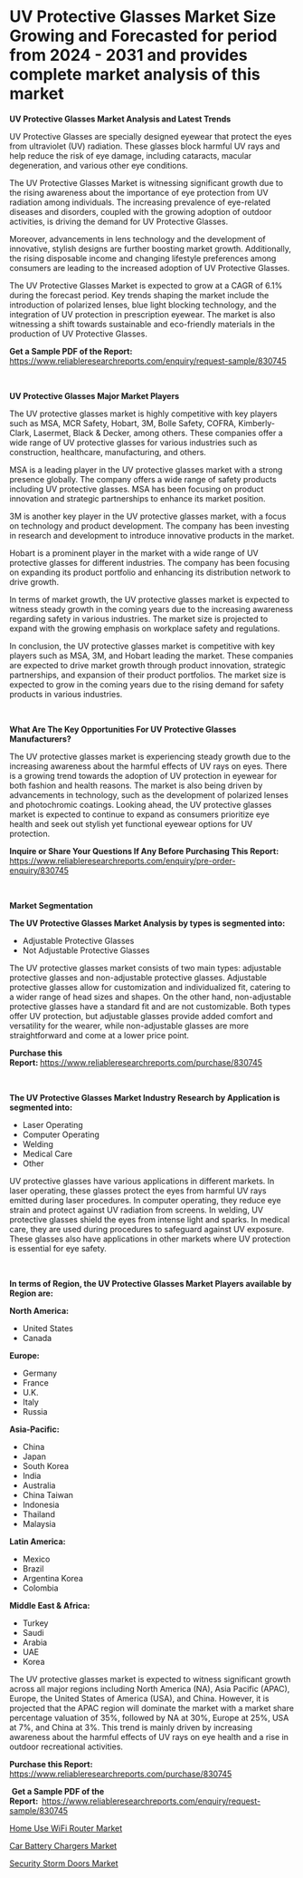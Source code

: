 <p><h1>UV Protective Glasses Market Size Growing and Forecasted for period from 2024 - 2031 and provides complete market analysis of this market</h1></p><p><strong>UV Protective Glasses Market Analysis and Latest Trends</strong></p>
<p><p>UV Protective Glasses are specially designed eyewear that protect the eyes from ultraviolet (UV) radiation. These glasses block harmful UV rays and help reduce the risk of eye damage, including cataracts, macular degeneration, and various other eye conditions.</p><p>The UV Protective Glasses Market is witnessing significant growth due to the rising awareness about the importance of eye protection from UV radiation among individuals. The increasing prevalence of eye-related diseases and disorders, coupled with the growing adoption of outdoor activities, is driving the demand for UV Protective Glasses.</p><p>Moreover, advancements in lens technology and the development of innovative, stylish designs are further boosting market growth. Additionally, the rising disposable income and changing lifestyle preferences among consumers are leading to the increased adoption of UV Protective Glasses.</p><p>The UV Protective Glasses Market is expected to grow at a CAGR of 6.1% during the forecast period. Key trends shaping the market include the introduction of polarized lenses, blue light blocking technology, and the integration of UV protection in prescription eyewear. The market is also witnessing a shift towards sustainable and eco-friendly materials in the production of UV Protective Glasses.</p></p>
<p><strong>Get a Sample PDF of the Report:&nbsp;</strong> <a href="https://www.reliableresearchreports.com/enquiry/request-sample/830745">https://www.reliableresearchreports.com/enquiry/request-sample/830745</a></p>
<p>&nbsp;</p>
<p><strong>UV Protective Glasses Major Market Players</strong></p>
<p><p>The UV protective glasses market is highly competitive with key players such as MSA, MCR Safety, Hobart, 3M, Bolle Safety, COFRA, Kimberly-Clark, Lasermet, Black & Decker, among others. These companies offer a wide range of UV protective glasses for various industries such as construction, healthcare, manufacturing, and others.</p><p>MSA is a leading player in the UV protective glasses market with a strong presence globally. The company offers a wide range of safety products including UV protective glasses. MSA has been focusing on product innovation and strategic partnerships to enhance its market position.</p><p>3M is another key player in the UV protective glasses market, with a focus on technology and product development. The company has been investing in research and development to introduce innovative products in the market.</p><p>Hobart is a prominent player in the market with a wide range of UV protective glasses for different industries. The company has been focusing on expanding its product portfolio and enhancing its distribution network to drive growth.</p><p>In terms of market growth, the UV protective glasses market is expected to witness steady growth in the coming years due to the increasing awareness regarding safety in various industries. The market size is projected to expand with the growing emphasis on workplace safety and regulations.</p><p>In conclusion, the UV protective glasses market is competitive with key players such as MSA, 3M, and Hobart leading the market. These companies are expected to drive market growth through product innovation, strategic partnerships, and expansion of their product portfolios. The market size is expected to grow in the coming years due to the rising demand for safety products in various industries.</p></p>
<p>&nbsp;</p>
<p><strong>What Are The Key Opportunities For UV Protective Glasses Manufacturers?</strong></p>
<p><p>The UV protective glasses market is experiencing steady growth due to the increasing awareness about the harmful effects of UV rays on eyes. There is a growing trend towards the adoption of UV protection in eyewear for both fashion and health reasons. The market is also being driven by advancements in technology, such as the development of polarized lenses and photochromic coatings. Looking ahead, the UV protective glasses market is expected to continue to expand as consumers prioritize eye health and seek out stylish yet functional eyewear options for UV protection.</p></p>
<p><strong>Inquire or Share Your Questions If Any Before Purchasing This Report:</strong> <a href="https://www.reliableresearchreports.com/enquiry/pre-order-enquiry/830745">https://www.reliableresearchreports.com/enquiry/pre-order-enquiry/830745</a></p>
<p>&nbsp;</p>
<p><strong>Market Segmentation</strong></p>
<p><strong>The UV Protective Glasses Market Analysis by types is segmented into:</strong></p>
<p><ul><li>Adjustable Protective Glasses</li><li>Not Adjustable Protective Glasses</li></ul></p>
<p><p>The UV protective glasses market consists of two main types: adjustable protective glasses and non-adjustable protective glasses. Adjustable protective glasses allow for customization and individualized fit, catering to a wider range of head sizes and shapes. On the other hand, non-adjustable protective glasses have a standard fit and are not customizable. Both types offer UV protection, but adjustable glasses provide added comfort and versatility for the wearer, while non-adjustable glasses are more straightforward and come at a lower price point.</p></p>
<p><strong>Purchase this Report:&nbsp;</strong><a href="https://www.reliableresearchreports.com/purchase/830745">https://www.reliableresearchreports.com/purchase/830745</a></p>
<p>&nbsp;</p>
<p><strong>The UV Protective Glasses Market Industry Research by Application is segmented into:</strong></p>
<p><ul><li>Laser Operating</li><li>Computer Operating</li><li>Welding</li><li>Medical Care</li><li>Other</li></ul></p>
<p><p>UV protective glasses have various applications in different markets. In laser operating, these glasses protect the eyes from harmful UV rays emitted during laser procedures. In computer operating, they reduce eye strain and protect against UV radiation from screens. In welding, UV protective glasses shield the eyes from intense light and sparks. In medical care, they are used during procedures to safeguard against UV exposure. These glasses also have applications in other markets where UV protection is essential for eye safety.</p></p>
<p>&nbsp;</p>
<p><strong>In terms of Region, the UV Protective Glasses Market Players available by Region are:</strong></p>
<p>
    <p> <strong> North America: </strong>
        <ul>
            <li>United States</li>
            <li>Canada</li>
        </ul>
        </p> 
    <p> <strong> Europe: </strong>
        <ul>
            <li>Germany</li>
            <li>France</li>
            <li>U.K.</li>
            <li>Italy</li>
            <li>Russia</li>
        </ul>
        </p> 
    <p> <strong> Asia-Pacific: </strong>
        <ul>
            <li>China</li>
            <li>Japan</li>
            <li>South Korea</li>
            <li>India</li>
            <li>Australia</li>
            <li>China Taiwan</li>
            <li>Indonesia</li>
            <li>Thailand</li>
            <li>Malaysia</li>
        </ul>
        </p> 
    <p> <strong> Latin America: </strong>
        <ul>
            <li>Mexico</li>
            <li>Brazil</li>
            <li>Argentina Korea</li>
            <li>Colombia</li>
        </ul>
        </p> 
    <p> <strong> Middle East & Africa: </strong>
        <ul>
            <li>Turkey</li>
            <li>Saudi</li>
            <li>Arabia</li>
            <li>UAE</li>
            <li>Korea</li>
        </ul>
    </p>
    </p>
<p><p>The UV protective glasses market is expected to witness significant growth across all major regions including North America (NA), Asia Pacific (APAC), Europe, the United States of America (USA), and China. However, it is projected that the APAC region will dominate the market with a market share percentage valuation of 35%, followed by NA at 30%, Europe at 25%, USA at 7%, and China at 3%. This trend is mainly driven by increasing awareness about the harmful effects of UV rays on eye health and a rise in outdoor recreational activities.</p></p>
<p><strong>Purchase this Report: </strong><a href="https://www.reliableresearchreports.com/purchase/830745">https://www.reliableresearchreports.com/purchase/830745</a></p>
<p>&nbsp;<strong>Get a Sample PDF of the Report:&nbsp;&nbsp;</strong><a href="https://www.reliableresearchreports.com/enquiry/request-sample/830745">https://www.reliableresearchreports.com/enquiry/request-sample/830745</a></p>
<p><strong></strong></p>
<p><p><a href="https://github.com/edytherolanlouisejk1miz0wig/Market-Research-Report-List-1/blob/main/home-use-wifi-router-market.md">Home Use WiFi Router Market</a></p><p><a href="https://military-diascia-e68.notion.site/Car-Battery-Chargers-Market-Research-Report-Unlocks-Analysis-on-the-Market-Financial-Status-Market--10b96f4faa5c4017a41225ec43a8af52">Car Battery Chargers Market</a></p><p><a href="https://github.com/peachesmcdowel1/Market-Research-Report-List-1/blob/main/security-storm-doors-market.md">Security Storm Doors Market</a></p></p>